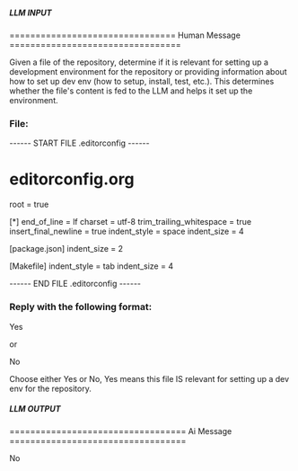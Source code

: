 ##### LLM INPUT #####
================================ Human Message =================================

Given a file of the repository, determine if it is relevant for setting up a development environment for the repository or providing information about how to set up dev env (how to setup, install, test, etc.). This determines whether the file's content is fed to the LLM and helps it set up the environment.

### File:
------ START FILE .editorconfig ------
# editorconfig.org
root = true

[*]
end_of_line = lf
charset = utf-8
trim_trailing_whitespace = true
insert_final_newline = true
indent_style = space
indent_size = 4

[package.json]
indent_size = 2

[Makefile]
indent_style = tab
indent_size = 4

------ END FILE .editorconfig ------

### Reply with the following format:

<rel>Yes</rel>

or

<rel>No</rel>

Choose either Yes or No, Yes means this file IS relevant for setting up a dev env for the repository.

##### LLM OUTPUT #####
================================== Ai Message ==================================

<rel>No</rel>